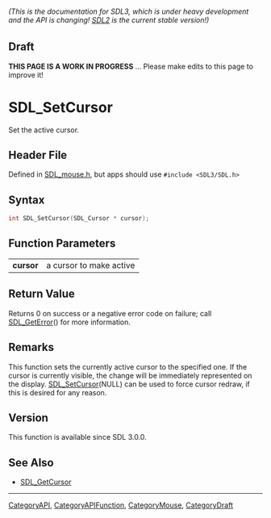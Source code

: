 ###### (This is the documentation for SDL3, which is under heavy development and the API is changing! [SDL2](https://wiki.libsdl.org/SDL2/) is the current stable version!)

## Draft

**THIS PAGE IS A WORK IN PROGRESS** ... Please make edits to this page to improve it!
# SDL_SetCursor

Set the active cursor.

## Header File

Defined in [SDL_mouse.h](https://github.com/libsdl-org/SDL/blob/main/include/SDL3/SDL_mouse.h), but apps should use `#include <SDL3/SDL.h>`

## Syntax

```c
int SDL_SetCursor(SDL_Cursor * cursor);

```

## Function Parameters

|                |                         |
| -------------- | ----------------------- |
| **cursor**     | a cursor to make active |

## Return Value

Returns 0 on success or a negative error code on failure; call
[SDL_GetError](SDL_GetError)() for more information.

## Remarks

This function sets the currently active cursor to the specified one. If the
cursor is currently visible, the change will be immediately represented on
the display. [SDL_SetCursor](SDL_SetCursor)(NULL) can be used to force
cursor redraw, if this is desired for any reason.

## Version

This function is available since SDL 3.0.0.

## See Also

* [SDL_GetCursor](SDL_GetCursor)

----
[CategoryAPI](CategoryAPI), [CategoryAPIFunction](CategoryAPIFunction), [CategoryMouse](CategoryMouse), [CategoryDraft](CategoryDraft)


